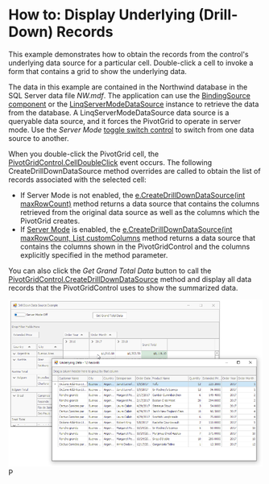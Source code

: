 # How to: Display Underlying (Drill-Down) Records

This example demonstrates how to obtain the records from the control's underlying data source for a particular cell. Double-click a cell to invoke a form that contains a grid to show the underlying data. 

The data in this example are contained in the Northwind database in the SQL Server data file _NW.mdf_. The application can use the [BindingSource component](https://docs.microsoft.com/en-us/dotnet/api/system.windows.forms.bindingsource) or the [LinqServerModeDataSource](https://docs.devexpress.com/AspNet/DevExpress.Data.Linq.LinqServerModeDataSource) instance to retrieve the data from the database. A LinqServerModeDataSource data source is a queryable data source, and it forces the PivotGrid to operate in server mode. Use the _Server Mode_ [toggle switch control](https://docs.devexpress.com/WindowsForms/DevExpress.XtraEditors.ToggleSwitch) to switch from one data source to another.

When you double-click the PivotGrid cell, the [PivotGridControl.CellDoubleClick](https://docs.devexpress.com/WindowsForms/DevExpress.XtraPivotGrid.PivotGridControl.CellDoubleClick) event occurs. The following CreateDrillDownDataSource method overrides are called to obtain the list of records associated with the selected cell:

* If Server Mode is not enabled, the [e.CreateDrillDownDataSource(int maxRowCount)](https://docs.devexpress.com/CoreLibraries/DevExpress.XtraPivotGrid.PivotCellEventArgsBase-3.CreateDrillDownDataSource(System.Int32)) method returns a data source that contains the columns retrieved from the original data source as well as the columns which the PivotGrid creates.
* If [Server Mode](https://docs.devexpress.com/WindowsForms/17856) is enabled, the [e.CreateDrillDownDataSource(int maxRowCount, List<string> customColumns](https://docs.devexpress.com/CoreLibraries/DevExpress.XtraPivotGrid.PivotCellEventArgsBase-3.CreateDrillDownDataSource(System.Int32-System.Collections.Generic.List-System.String-)) method returns a data source that contains the columns shown in the PivotGridControl and the columns explicitly specified in the method parameter.

You can also click the _Get Grand Total Data_ button to call the [PivotGridControl.CreateDrillDownDataSource](https://docs.devexpress.com/WindowsForms/DevExpress.XtraPivotGrid.PivotGridControl.CreateDrillDownDataSource) method and display all data records that the PivotGridControl uses to show the summarized data.


![screenshot](/images/screenshot.png)P